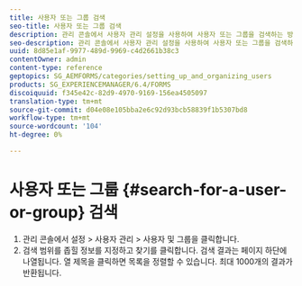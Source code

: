 ```yaml
---
title: 사용자 또는 그룹 검색
seo-title: 사용자 또는 그룹 검색
description: 관리 콘솔에서 사용자 관리 설정을 사용하여 사용자 또는 그룹을 검색하는 방법을 알아봅니다.
seo-description: 관리 콘솔에서 사용자 관리 설정을 사용하여 사용자 또는 그룹을 검색하는 방법을 알아봅니다.
uuid: 8d85e1af-9977-489d-9969-c4d2661b38c3
contentOwner: admin
content-type: reference
geptopics: SG_AEMFORMS/categories/setting_up_and_organizing_users
products: SG_EXPERIENCEMANAGER/6.4/FORMS
discoiquuid: f345e42c-82d9-4970-9169-156ea4505097
translation-type: tm+mt
source-git-commit: d04e08e105bba2e6c92d93bcb58839f1b5307bd8
workflow-type: tm+mt
source-wordcount: '104'
ht-degree: 0%

---
```



# 사용자 또는 그룹 {#search-for-a-user-or-group} 검색

1. 관리 콘솔에서 설정 > 사용자 관리 > 사용자 및 그룹을 클릭합니다.
1. 검색 범위를 좁힐 정보를 지정하고 찾기를 클릭합니다. 검색 결과는 페이지 하단에 나열됩니다. 열 제목을 클릭하면 목록을 정렬할 수 있습니다. 최대 1000개의 결과가 반환됩니다.

